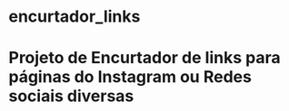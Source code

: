 # encurtador_links

<h1>Projeto de Encurtador de links para páginas do Instagram ou Redes sociais diversas</h1>
